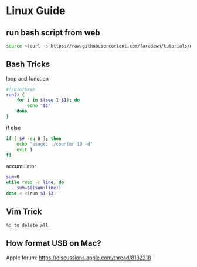 # Linux Guide

## run bash script from web
```sh
source <(curl -s https://raw.githubusercontent.com/faradawn/tutorials/main/linux/bash_scripts/benchmark.sh)
```

## Bash Tricks
loop and function
```sh
#!/bin/bash
run() {
    for i in $(seq 1 $1); do
        echo "$1"
    done
}
```

if else
```sh
if [ $# -eq 0 ]; then
    echo "usage: ./counter 10 -d"
    exit 1
fi
```

accumulator
```sh
sum=0
while read -r line; do
    sum=$((sum+line))
done < <(run $1 $2)
```


## Vim Trick
```
%d to delete all
```


## How format USB on Mac?
Apple forum: https://discussions.apple.com/thread/8132218





